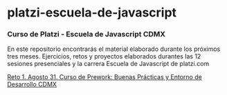 # platzi-escuela-de-javascript
### Curso de Platzi - Escuela de Javascript CDMX

En este repositorio encontrarás el material elaborado durante los próximos tres meses. Ejercicios, retos y proyectos elaborados durantes las 12 sesiones presenciales y la carrera Escuela de Javascript de platzi.com


[Reto 1. Agosto 31. Curso de Prework: Buenas Prácticas y Entorno de Desarrollo CDMX](https://github.com/gemeloportillo/platzi-escuela-de-javascript/tree/reto_1/retos/reto_1)


